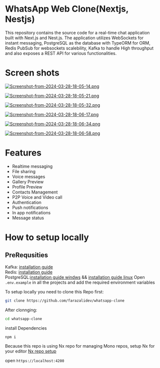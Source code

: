 # WhatsApp Web Clone(Nextjs, Nestjs)

This repository contains the source code for a real-time chat application built with Next.js and Nest.js. The application utilizes WebSockets for instant messaging, PostgreSQL as the database with TypeORM for ORM, Redis PubSub for websockets scalebility, Kafka to handle High throughput and also exposes a REST API 
for various functionalities.

# Screen shots
[![Screenshot-from-2024-03-28-18-05-14.png](https://i.postimg.cc/RZgMRFBr/Screenshot-from-2024-03-28-18-05-14.png)](https://postimg.cc/pmnbVPrk)

[![Screenshot-from-2024-03-28-18-05-21.png](https://i.postimg.cc/4xq0skv7/Screenshot-from-2024-03-28-18-05-21.png)](https://postimg.cc/bZ0g95Bp)

[![Screenshot-from-2024-03-28-18-05-32.png](https://i.postimg.cc/wMM513g6/Screenshot-from-2024-03-28-18-05-32.png)](https://postimg.cc/hQFQwDXw)

[![Screenshot-from-2024-03-28-18-06-17.png](https://i.postimg.cc/FFGpZ56t/Screenshot-from-2024-03-28-18-06-17.png)](https://postimg.cc/QV9c8PsS)

[![Screenshot-from-2024-03-28-18-06-34.png](https://i.postimg.cc/NFW540q7/Screenshot-from-2024-03-28-18-06-34.png)](https://postimg.cc/n9GFVpLC)

[![Screenshot-from-2024-03-28-18-06-58.png](https://i.postimg.cc/dVnTMw8v/Screenshot-from-2024-03-28-18-06-58.png)](https://postimg.cc/HrcLXGZP)
# Features
- Realtime messaging
- File sharing
- Voice messages
- Gallery Preview
- Profile Preview
- Contacts Management
- P2P Voice and Video call
- Authentication
- Push notifications
- In app notifications
- Message status

# How to setup locally

## PreRequsities
Kafka: [installation guide](https://kafka.apache.org/quickstart)\
Redis: [installation guide](https://redis.io/docs/install/install-stack/)\
PostgreSQL:[installation guide windws](https://www.w3schools.com/postgresql/postgresql_install.php) && [installation guide linux](https://www.devart.com/dbforge/postgresql/how-to-install-postgresql-on-linux)
Open ```.env.example``` in all the projects and add the required environment variables

To setup locally you need to clone this Repo first:
```bash
git clone https://github.com/farazalidev/whatsapp-clone
```
After clonnging:
```bash
cd whatsapp-clone
```
install Dependencies
```bash
npm i
```

Because this repo is using Nx repo for managing Mono repos, setup Nx for your editor [Nx repo setup](https://nx.dev/features/integrate-with-editors)

open ```https://localhost:4200```
